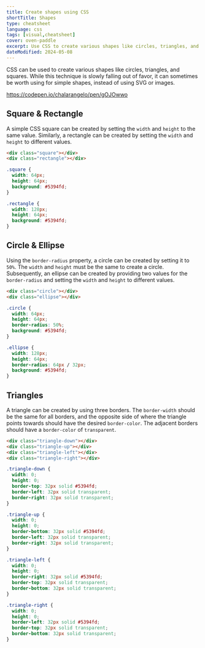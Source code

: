 ```yaml
---
title: Create shapes using CSS
shortTitle: Shapes
type: cheatsheet
language: css
tags: [visual,cheatsheet]
cover: oven-paddle
excerpt: Use CSS to create various shapes like circles, triangles, and squares.
dateModified: 2024-05-08
---
```


CSS can be used to create various shapes like circles, triangles, and squares. While this technique is slowly falling out of favor, it can sometimes be worth using for simple shapes, instead of using SVG or images.

https://codepen.io/chalarangelo/pen/gOJOwwo

## Square & Rectangle

A simple CSS square can be created by setting the `width` and `height` to the same value. Similarly, a rectangle can be created by setting the `width` and `height` to different values.

```html
<div class="square"></div>
<div class="rectangle"></div>
```

```css
.square {
  width: 64px;
  height: 64px;
  background: #5394fd;
}

.rectangle {
  width: 128px;
  height: 64px;
  background: #5394fd;
}
```

## Circle & Ellipse

Using the `border-radius` property, a circle can be created by setting it to `50%`. The `width` and `height` must be the same to create a circle. Subsequently, an ellipse can be created by providing two values for the `border-radius` and setting the `width` and `height` to different values.

```html
<div class="circle"></div>
<div class="ellipse"></div>
```

```css
.circle {
  width: 64px;
  height: 64px;
  border-radius: 50%;
  background: #5394fd;
}

.ellipse {
  width: 128px;
  height: 64px;
  border-radius: 64px / 32px;
  background: #5394fd;
}
```

## Triangles

A triangle can be created by using three borders. The `border-width` should be the same for all borders, and the opposite side of where the triangle points towards should have the desired `border-color`. The adjacent borders should have a `border-color` of `transparent`.

```html
<div class="triangle-down"></div>
<div class="triangle-up"></div>
<div class="triangle-left"></div>
<div class="triangle-right"></div>
```

```css
.triangle-down {
  width: 0;
  height: 0;
  border-top: 32px solid #5394fd;
  border-left: 32px solid transparent;
  border-right: 32px solid transparent;
}

.triangle-up {
  width: 0;
  height: 0;
  border-bottom: 32px solid #5394fd;
  border-left: 32px solid transparent;
  border-right: 32px solid transparent;
}

.triangle-left {
  width: 0;
  height: 0;
  border-right: 32px solid #5394fd;
  border-top: 32px solid transparent;
  border-bottom: 32px solid transparent;
}

.triangle-right {
  width: 0;
  height: 0;
  border-left: 32px solid #5394fd;
  border-top: 32px solid transparent;
  border-bottom: 32px solid transparent;
}
```

